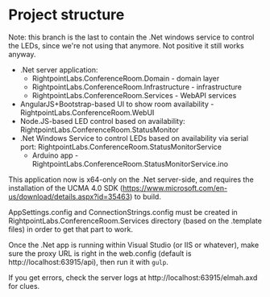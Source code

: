 # Project structure

Note: this branch is the last to contain the .Net windows service to control the LEDs, since we're not using that anymore.  Not positive it still works anyway.

- .Net server application:
  - RightpointLabs.ConferenceRoom.Domain - domain layer
  - RightpointLabs.ConferenceRoom.Infrastructure - infrastructure
  - RightpointLabs.ConferenceRoom.Services - WebAPI services
- AngularJS+Bootstrap-based UI to show room availability - RightpointLabs.ConferenceRoom.WebUI
- Node.JS-based LED control based on availability: RightpointLabs.ConferenceRoom.StatusMonitor
- .Net Windows Service to control LEDs based on availability via serial port: RightpointLabs.ConferenceRoom.StatusMonitorService
  - Arduino app - RightpointLabs.ConferenceRoom.StatusMonitorService.ino

This application now is x64-only on the .Net server-side, and requires the installation of the UCMA 4.0 SDK (https://www.microsoft.com/en-us/download/details.aspx?id=35463) to build.

AppSettings.config and ConnectionStrings.config must be created in RightpointLabs.ConferenceRoom.Services directory (based on the .template files) in order to get that part to work.

Once the .Net app is running within Visual Studio (or IIS or whatever), make sure the proxy URL is right in the web.config (default is http://localhost:63915/api),
then run it with `gulp`.

If you get errors, check the server logs at http://localhost:63915/elmah.axd for clues.  
